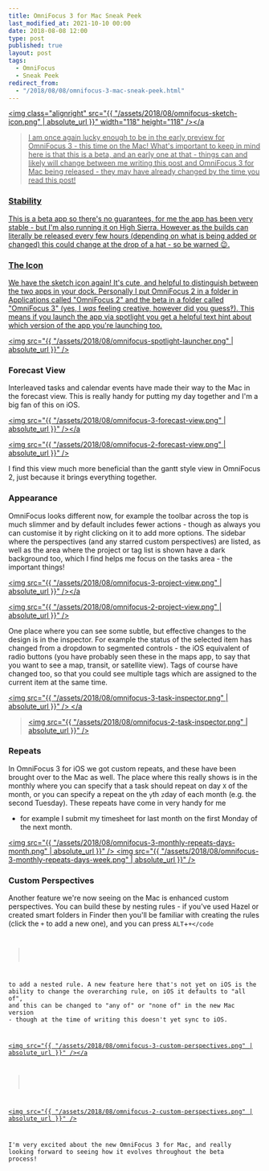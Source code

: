 ```yaml
---
title: OmniFocus 3 for Mac Sneak Peek
last_modified_at: 2021-10-10 00:00
date: 2018-08-08 12:00
type: post
published: true
layout: post
tags:
  - OmniFocus
  - Sneak Peek
redirect_from:
  - "/2018/08/08/omnifocus-3-mac-sneak-peek.html"
---
```



  <a
    href="https://resources.rosemaryorchard.com/images/blog/omnifocus-3-mac-sneak-peek/omnifocus-sketch-icon.png50x150){.image-right"
    ><img
      class="alignright"
      src="{{ "/assets/2018/08/omnifocus-sketch-icon.png" | absolute_url }}"
      width="118"
      height="118" /></a
  >I am once again lucky enough to be in the early preview for OmniFocus 3 -
  this time on the Mac! What's important to keep in mind here is that this is a
  beta, and an early one at that - things can and likely will change between me
  writing this post and OmniFocus 3 for Mac being released - they may have
  already changed by the time you read this post!  

<!--more-->

<h3>Stability</h3>

  This is a beta app so there's no guarantees, for me the app has been very
  stable - but I'm also running it on High Sierra. However as the builds can
  literally be released every few hours (depending on what is being added or
  changed) this could change at the drop of a hat - so be warned 😉.  
<h3>The Icon</h3>

  We have the sketch icon again! It's cute, and helpful to distinguish between
  the two apps in your dock. Personally I put OmniFocus 2 in a folder in
  Applications called "OmniFocus 2" and the beta in a folder called "OmniFocus
  3" (yes, I _was_ feeling creative, however did you guess‽). This means
  if you launch the app via spotlight you get a helpful text hint about which
  version of the app you're launching too.  

  <a
    href="https://resources.rosemaryorchard.com/images/blog/omnifocus-3-mac-sneak-peek/omnifocus-spotlight-launcher.png?lightbox=1024x400){.image-center"
    ><img
      src="{{ "/assets/2018/08/omnifocus-spotlight-launcher.png" | absolute_url }}"
  /></a>  
<h3>Forecast View</h3>

  Interleaved tasks and calendar events have made their way to the Mac in the
  forecast view. This is really handy for putting my day together and I'm a big
  fan of this on iOS.  

  <a
    href="https://resources.rosemaryorchard.com/images/blog/omnifocus-3-mac-sneak-peek/omnifocus-3-forecast-view.png?lightbox=1024x400"
    ><img
      src="{{ "/assets/2018/08/omnifocus-3-forecast-view.png" | absolute_url }}" /></a
  >


  <a
    href="https://resources.rosemaryorchard.com/images/blog/omnifocus-3-mac-sneak-peek/omnifocus-2-forecast-view.png?lightbox=1024x400"
    ><img src="{{ "/assets/2018/08/omnifocus-2-forecast-view.png" | absolute_url }}"
  /></a>  

  I find this view much more beneficial than the gantt style view in OmniFocus
  2, just because it brings everything together.  
<h3>Appearance</h3>

  OmniFocus looks different now, for example the toolbar across the top is much
  slimmer and by default includes fewer actions - though as always you can
  customise it by right clicking on it to add more options. The sidebar where
  the perspectives (and any starred custom perspectives) are listed, as well as
  the area where the project or tag list is shown have a dark background too,
  which I find helps me focus on the tasks area - the important things!  

  <a
    href="https://resources.rosemaryorchard.com/images/blog/omnifocus-3-mac-sneak-peek/omnifocus-3-project-view.png?lightbox=1024x400"
    ><img
      src="{{ "/assets/2018/08/omnifocus-3-project-view.png" | absolute_url }}" /></a
  >


  <a
    href="https://resources.rosemaryorchard.com/images/blog/omnifocus-3-mac-sneak-peek/omnifocus-2-project-view.png?lightbox=1024x400"
    ><img src="{{ "/assets/2018/08/omnifocus-2-project-view.png" | absolute_url }}"
  /></a>  

  One place where you can see some subtle, but effective changes to the design
  is in the inspector. For example the status of the selected item has changed
  from a dropdown to segmented controls - the iOS equivalent of radio buttons
  (you have probably seen these in the maps app, to say that you want to see a
  map, transit, or satellite view). Tags of course have changed too, so that you
  could see multiple tags which are assigned to the current item at the same
  time.  

  <a
    href="https://resources.rosemaryorchard.com/images/blog/omnifocus-3-mac-sneak-peek/omnifocus-3-task-inspector.png?lightbox=1024x400"
    ><img
      src="{{ "/assets/2018/08/omnifocus-3-task-inspector.png" | absolute_url }}"
    /> </a
  ><a
    href="https://resources.rosemaryorchard.com/images/blog/omnifocus-3-mac-sneak-peek/omnifocus-2-task-inspector.png?lightbox=1024x400"
    ><img
      src="{{ "/assets/2018/08/omnifocus-2-task-inspector.png" | absolute_url }}"
  /></a>  
<h3>Repeats</h3>

  In OmniFocus 3 for iOS we got custom repeats, and these have been brought over
  to the Mac as well. The place where this really shows is in the monthly where
  you can specify that a task should repeat on day <code>X</code> of the month,
  or you can specify a repeat on the <code>y</code>th <code>z</code>day of each
  month (e.g. the second Tuesday). These repeats have come in very handy for me
  - for example I submit my timesheet for last month on the first Monday of the
  next month.  

  <a
    href="https://resources.rosemaryorchard.com/images/blog/omnifocus-3-mac-sneak-peek/omnifocus-3-monthly-repeats-days-month.png?lightbox=1024x400"
    ><img
      src="{{ "/assets/2018/08/omnifocus-3-monthly-repeats-days-month.png" | absolute_url }}" />
    <img
      src="{{ "/assets/2018/08/omnifocus-3-monthly-repeats-days-week.png" | absolute_url }}"
  /></a>  
<h3>Custom Perspectives</h3>

  Another feature we're now seeing on the Mac is enhanced custom perspectives.
  You can build these by nesting rules - if you've used Hazel or created smart
  folders in Finder then you'll be familiar with creating the rules (click the
  <code>+</code> to add a new one), and you can press <code>ALT</code>+<code
    >+</code
  >
  to add a nested rule. A new feature here that's not yet on iOS is the ability
  to change the overarching rule, on iOS it defaults to "all of", and this can
  be changed to "any of" or "none of" in the new Mac version - though at the
  time of writing this doesn't yet sync to iOS.  

  <a
    href="https://resources.rosemaryorchard.com/images/blog/omnifocus-3-mac-sneak-peek/omnifocus-3-custom-perspectives.png?lightbox=1024x400"
    ><img
      src="{{ "/assets/2018/08/omnifocus-3-custom-perspectives.png" | absolute_url }}" /></a
  >


  <a
    href="https://resources.rosemaryorchard.com/images/blog/omnifocus-3-mac-sneak-peek/omnifocus-2-custom-perspectives.png?lightbox=1024x400"
    ><img
      src="{{ "/assets/2018/08/omnifocus-2-custom-perspectives.png" | absolute_url }}"
  /></a>  

  I'm very excited about the new OmniFocus 3 for Mac, and really looking forward
  to seeing how it evolves throughout the beta process!  
